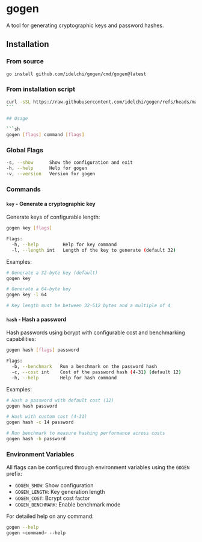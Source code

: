 # gogen

A tool for generating cryptographic keys and password hashes.

## Installation

### From source

```sh
go install github.com/idelchi/gogen/cmd/gogen@latest
```

### From installation script

````sh
curl -sSL https://raw.githubusercontent.com/idelchi/gogen/refs/heads/main/install.sh | sh -s -- -d ~/.local/bin
```

## Usage

```sh
gogen [flags] command [flags]
````

### Global Flags

```sh
-s, --show      Show the configuration and exit
-h, --help      Help for gogen
-v, --version   Version for gogen
```

### Commands

#### `key` - Generate a cryptographic key

Generate keys of configurable length:

```sh
gogen key [flags]

Flags:
  -h, --help         Help for key command
  -l, --length int   Length of the key to generate (default 32)
```

Examples:

```sh
# Generate a 32-byte key (default)
gogen key

# Generate a 64-byte key
gogen key -l 64

# Key length must be between 32-512 bytes and a multiple of 4
```

#### `hash` - Hash a password

Hash passwords using bcrypt with configurable cost and benchmarking capabilities:

```sh
gogen hash [flags] password

Flags:
  -b, --benchmark   Run a benchmark on the password hash
  -c, --cost int    Cost of the password hash (4-31) (default 12)
  -h, --help        Help for hash command
```

Examples:

```sh
# Hash a password with default cost (12)
gogen hash password

# Hash with custom cost (4-31)
gogen hash -c 14 password

# Run benchmark to measure hashing performance across costs
gogen hash -b password
```

### Environment Variables

All flags can be configured through environment variables using the `GOGEN` prefix:

- `GOGEN_SHOW`: Show configuration
- `GOGEN_LENGTH`: Key generation length
- `GOGEN_COST`: Bcrypt cost factor
- `GOGEN_BENCHMARK`: Enable benchmark mode

For detailed help on any command:

```sh
gogen --help
gogen <command> --help
```
